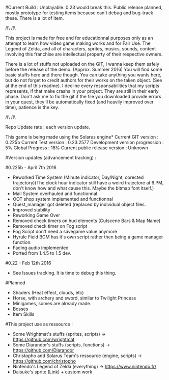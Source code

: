 #Current Build : Unplayable.
0.23 would break this. Public release planned, mostly prototype for testing items because can't debug and bug-track these. There is a lot of item.

/!\ <DISCLAIMER> /!\

This project is made for free and for educationnal purposes only as an attempt to learn how video game making works and for Fair Use.
The Legend of Zelda, and all of characters, sprites, musics, sounds, content involving this franchise are intellectual property of their respective owners.

There is a lot of stuffs not uploaded on the GIT, I wanna keep them safely before the release of the demo. (Approx. Summer 2016)
You will find some basic stuffs here and there though.
You can take anything you wants here, but do not forget to credit authors for their works on the taken object. (See at the end of this readme).
I decline every responsabilities that my scripts represents, if that make crashs in your project. They are still in their early phase.
Don't ask me to fix the git if the file you downloaded provide errors in your quest, they'll be automatically fixed (and heavily improved over time), patience is the key.

/!\ </DISCLAIMER> /!\

Repo Update rate : each version update.

This game is being made using the Solarus engine*
Current GIT version : 0.225b
Current Test version : 0.23.2577
Development version progression : 5%
Global Progress : 18%
Current public release version : Unknown

#Version updates (advancement tracking) :

#0.225b - April 7th 2016
- Reworked Time System (Minute indicator, Day/Night, corected trajectory)(The clock hour indicator still have a weird trajectore at 6.PM, don't know how and what cause this. Maybe the bitmap font itself.)
- Mail System overhauled and functionnal
- OOT shop system implemented and functionnal
- Quest_manager got deleted (replaced by individual object files.
- Improved stability
- Reworking Game Over
- Removed check timers on hud elements (Cutscene Bars & Map Name)
- Removed check timer on Fog script
- Fog Script don't need a savegame value anymore
- Hyrule Field BGM has it's own script rather then being a game manager function.
- Fading audio implemented
- Ported from 1.4.5 to 1.5 dev.

#0.22 - Feb 12th 2016
- See Issues tracking. It is time to debug this thing.

#Planned
- Shaders (Heat effect, clouds, etc)
- Horse, with archery and sword, similar to Twilight Princess
- Minigames, somes are already made.
- Bosses
- Item Skills

#This project use as ressource :
  - Some Wrightmat's stuffs (sprites, scripts) -> https://github.com/wrightmat
  - Some Diarandor's stuffs (scripts, functions) -> https://github.com/Diarandor
  - Christopho and Solarus Team's ressource (engine, scripts) -> https://github.com/christopho
  - Nintendo's Legend of Zelda (everything) -> https://www.nintendo.fr/
  - Daisuke's sprite (Link) + custom work
